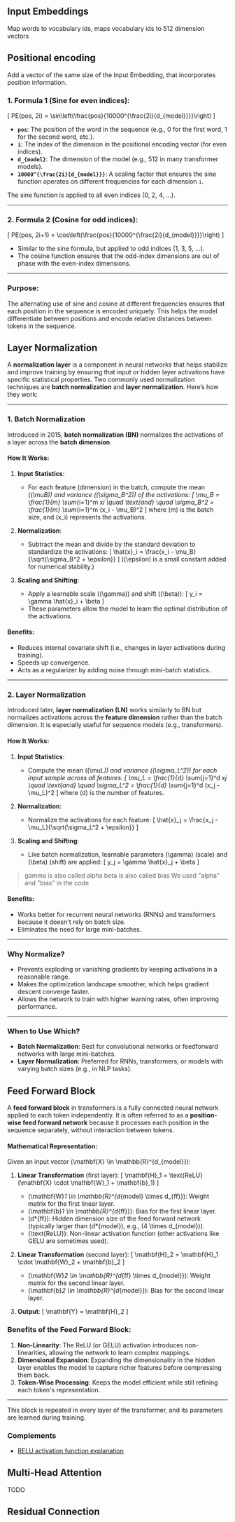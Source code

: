 ## Input Embeddings

Map words to vocabulary ids, maps vocabulary ids to 512 dimension vectors

## Positional encoding

Add a vector of the same size of the Input Embedding, that incorporates position information.

### 1. **Formula 1 (Sine for even indices):**

\[
PE(pos, 2i) = \sin\left(\frac{pos}{10000^{\frac{2i}{d\_{model}}}}\right)
\]

- **`pos`**: The position of the word in the sequence (e.g., 0 for the first word, 1 for the second word, etc.).
- **`i`**: The index of the dimension in the positional encoding vector (for even indices).
- **`d_{model}`**: The dimension of the model (e.g., 512 in many transformer models).
- **`10000^{\frac{2i}{d_{model}}}`**: A scaling factor that ensures the sine function operates on different frequencies for each dimension `i`.

The sine function is applied to all even indices (0, 2, 4, ...).

---

### 2. **Formula 2 (Cosine for odd indices):**

\[
PE(pos, 2i+1) = \cos\left(\frac{pos}{10000^{\frac{2i}{d\_{model}}}}\right)
\]

- Similar to the sine formula, but applied to odd indices (1, 3, 5, ...).
- The cosine function ensures that the odd-index dimensions are out of phase with the even-index dimensions.

---

### **Purpose:**

The alternating use of sine and cosine at different frequencies ensures that each position in the sequence is encoded uniquely. This helps the model differentiate between positions and encode relative distances between tokens in the sequence.

## Layer Normalization

A **normalization layer** is a component in neural networks that helps stabilize and improve training by ensuring that input or hidden layer activations have specific statistical properties. Two commonly used normalization techniques are **batch normalization** and **layer normalization**. Here’s how they work:

---

### **1. Batch Normalization**

Introduced in 2015, **batch normalization (BN)** normalizes the activations of a layer across the **batch dimension**.

#### **How It Works**:

1. **Input Statistics**:

   - For each feature (dimension) in the batch, compute the mean (\(\mu*B\)) and variance (\(\sigma_B^2\)) of the activations:
     \[
     \mu_B = \frac{1}{m} \sum*{i=1}^m x*i \quad \text{and} \quad \sigma_B^2 = \frac{1}{m} \sum*{i=1}^m (x_i - \mu_B)^2
     \]
     where \(m\) is the batch size, and \(x_i\) represents the activations.

2. **Normalization**:

   - Subtract the mean and divide by the standard deviation to standardize the activations:
     \[
     \hat{x}\_i = \frac{x_i - \mu_B}{\sqrt{\sigma_B^2 + \epsilon}}
     \]
     (\(\epsilon\) is a small constant added for numerical stability.)

3. **Scaling and Shifting**:
   - Apply a learnable scale (\(\gamma\)) and shift (\(\beta\)):
     \[
     y_i = \gamma \hat{x}\_i + \beta
     \]
   - These parameters allow the model to learn the optimal distribution of the activations.

#### **Benefits**:

- Reduces internal covariate shift (i.e., changes in layer activations during training).
- Speeds up convergence.
- Acts as a regularizer by adding noise through mini-batch statistics.

---

### **2. Layer Normalization**

Introduced later, **layer normalization (LN)** works similarly to BN but normalizes activations across the **feature dimension** rather than the batch dimension. It is especially useful for sequence models (e.g., transformers).

#### **How It Works**:

1. **Input Statistics**:

   - Compute the mean (\(\mu*L\)) and variance (\(\sigma_L^2\)) for each input sample across all features:
     \[
     \mu_L = \frac{1}{d} \sum*{j=1}^d x*j \quad \text{and} \quad \sigma_L^2 = \frac{1}{d} \sum*{j=1}^d (x_j - \mu_L)^2
     \]
     where \(d\) is the number of features.

2. **Normalization**:

   - Normalize the activations for each feature:
     \[
     \hat{x}\_j = \frac{x_j - \mu_L}{\sqrt{\sigma_L^2 + \epsilon}}
     \]

3. **Scaling and Shifting**:
   - Like batch normalization, learnable parameters \(\gamma\) (scale) and \(\beta\) (shift) are applied:
     \[
     y_j = \gamma \hat{x}\_j + \beta
     \]

> gamma is also called alpha
> beta is also called bias
> We used "alpha" and "bias" in the code

#### **Benefits**:

- Works better for recurrent neural networks (RNNs) and transformers because it doesn't rely on batch size.
- Eliminates the need for large mini-batches.

---

### **Why Normalize?**

- Prevents exploding or vanishing gradients by keeping activations in a reasonable range.
- Makes the optimization landscape smoother, which helps gradient descent converge faster.
- Allows the network to train with higher learning rates, often improving performance.

---

### **When to Use Which?**

- **Batch Normalization**: Best for convolutional networks or feedforward networks with large mini-batches.
- **Layer Normalization**: Preferred for RNNs, transformers, or models with varying batch sizes (e.g., in NLP tasks).

## Feed Forward Block

A **feed forward block** in transformers is a fully connected neural network applied to each token independently. It is often referred to as a **position-wise feed forward network** because it processes each position in the sequence separately, without interaction between tokens.

#### **Mathematical Representation**:

Given an input vector \(\mathbf{X} \in \mathbb{R}^{d\_{model}}\):

1. **Linear Transformation** (first layer):
   \[
   \mathbf{H}\_1 = \text{ReLU}(\mathbf{X} \cdot \mathbf{W}\_1 + \mathbf{b}\_1)
   \]

   - \(\mathbf{W}_1 \in \mathbb{R}^{d_{model} \times d\_{ff}}\): Weight matrix for the first linear layer.
   - \(\mathbf{b}_1 \in \mathbb{R}^{d_{ff}}\): Bias for the first linear layer.
   - \(d*{ff}\): Hidden dimension size of the feed forward network (typically larger than \(d*{model}\), e.g., \(4 \times d\_{model}\)).
   - \(\text{ReLU}\): Non-linear activation function (other activations like GELU are sometimes used).

2. **Linear Transformation** (second layer):
   \[
   \mathbf{H}\_2 = \mathbf{H}\_1 \cdot \mathbf{W}\_2 + \mathbf{b}\_2
   \]

   - \(\mathbf{W}_2 \in \mathbb{R}^{d_{ff} \times d\_{model}}\): Weight matrix for the second linear layer.
   - \(\mathbf{b}_2 \in \mathbb{R}^{d_{model}}\): Bias for the second linear layer.

3. **Output**:
   \[
   \mathbf{Y} = \mathbf{H}\_2
   \]

### **Benefits of the Feed Forward Block**:

1. **Non-Linearity**: The ReLU (or GELU) activation introduces non-linearities, allowing the network to learn complex mappings.
2. **Dimensional Expansion**: Expanding the dimensionality in the hidden layer enables the model to capture richer features before compressing them back.
3. **Token-Wise Processing**: Keeps the model efficient while still refining each token's representation.

---

This block is repeated in every layer of the transformer, and its parameters are learned during training.

### **Complements**

- [RELU activation function explanation](/complements/relu.md)

## Multi-Head Attention

TODO

## Residual Connection
